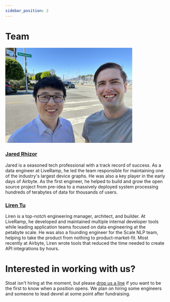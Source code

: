 ```yaml
---
sidebar_position: 2
---
```


# Team

![co-founders](../../static/img/cofounders_400px.jpeg)

### [Jared Rhizor](https://www.linkedin.com/in/jrhizor/)

Jared is a seasoned tech professional with a track record of success. 
As a data engineer at LiveRamp, he led the team responsible for maintaining one of the industry's largest device graphs. 
He was also a key player in the early days of Airbyte.
As the first engineer, he helped to build and grow the open source project from pre-idea to a massively deployed system processing hundreds of terabytes of data for thousands of users.

### [Liren Tu](https://www.linkedin.com/in/tuliren/)

Liren is a top-notch engineering manager, architect, and builder. 
At LiveRamp, he developed and maintained multiple internal developer tools while leading application teams focused on data engineering at the petabyte scale. 
He was also a founding engineer for the Scale NLP team, helping to take the product from nothing to product-market-fit. 
Most recently at Airbyte, Liren wrote tools that reduced the time needed to create API integrations by hours.

# Interested in working with us?

Stoat isn't hiring at the moment, but please [drop us a line](mailto:contact@stoat.dev) if you want to be the first to know when a position opens.
We plan on hiring some engineers and someone to lead devrel at some point after fundraising.
